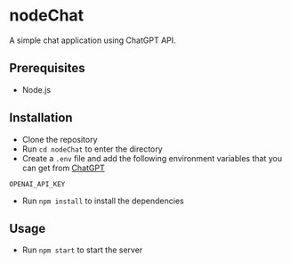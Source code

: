 # nodeChat

A simple chat application using ChatGPT API. 

## Prerequisites

- Node.js

## Installation

- Clone the repository
- Run `cd nodeChat` to enter the directory
- Create a `.env` file and add the following environment variables that you can get from [ChatGPT](https://platform.openai.com/account/api-keys)

```
OPENAI_API_KEY

```

- Run `npm install` to install the dependencies

## Usage

- Run `npm start` to start the server
